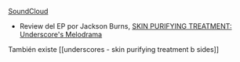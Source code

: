 [SoundCloud](https://soundcloud.com/underscores/sets/skinpurifyingtreatment)

-   Review del EP por Jackson Burns, [SKIN PURIFYING TREATMENT: Underscore's Melodrama](https://www.youtube.com/watch?v=KUaFlByarzc)

También existe [[underscores - skin purifying treatment b sides]]
